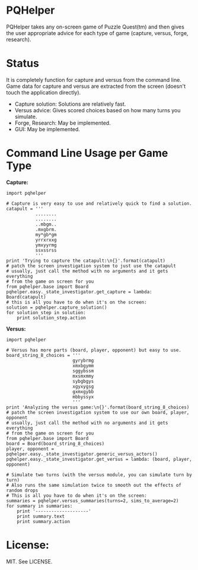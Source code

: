 PQHelper
========

PQHelper takes any on-screen game of Puzzle Quest(tm) and then gives the user
appropriate advice for each type of game (capture, versus, forge, research).


Status
======

It is completely function for capture and versus from the command line.
Game data for capture and versus are extracted from the screen (doesn't touch
the application directly).

- Capture solution: Solutions are relatively fast.
- Versus advice: Gives scored choices based on how many turns you simulate.
- Forge, Research: May be implemented.
- GUI: May be implemented.


Command Line Usage per Game Type
================

**Capture:**

    import pqhelper

    # Capture is very easy to use and relatively quick to find a solution.
    catapult = '''
               ........
               ........
               ..mbgm..
               .mxgbrm.
               my*gb*gm
               yrrxrxxg
               ymxyyrmg
               ssxssrss
               '''
    print 'Trying to capture the catapult:\n{}'.format(catapult)
    # patch the screen investigation system to just use the catapult
    # usually, just call the method with no arguments and it gets everything
    # from the game on screen for you
    from pqhelper.base import Board
    pqhelper.easy._state_investigator.get_capture = lambda: Board(catapult)
    # this is all you have to do when it's on the screen:
    solution = pqhelper.capture_solution()
    for solution_step in solution:
        print solution_step.action


**Versus:**

    import pqhelper

    # Versus has more parts (board, player, opponent) but easy to use.
    board_string_8_choices = '''
                             gyrybrmg
                             xmxbgymm
                             sggybssm
                             mxsmxmmy
                             sybgbgys
                             xgyxygsg
                             gxmxgybb
                             mbbyssyx
                             '''
    print 'Analyzing the versus game:\n{}'.format(board_string_8_choices)
    # patch the screen investigation system to use our own board, player, opponent
    # usually, just call the method with no arguments and it gets everything
    # from the game on screen for you
    from pqhelper.base import Board
    board = Board(board_string_8_choices)
    player, opponent = pqhelper.easy._state_investigator.generic_versus_actors()
    pqhelper.easy._state_investigator.get_versus = lambda: (board, player, opponent)

    # Simulate two turns (with the versus module, you can simulate turn by turn)
    # Also runs the same simulation twice to smooth out the effects of random drops
    # This is all you have to do when it's on the screen:
    summaries = pqhelper.versus_summaries(turns=2, sims_to_average=2)
    for summary in summaries:
        print '--------------------'
        print summary.text
        print summary.action


License:
========

MIT. See LICENSE.